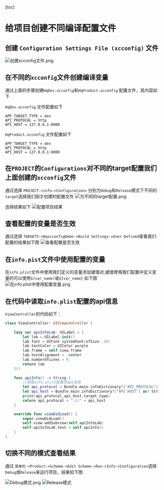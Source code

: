 [toc]
# 给项目创建不同编译配置文件
## 创建 `Configuration Settings File (xcconfig)` 文件
![创建xcconfig文件.png](./images/创建xcconfig文件.png)


## 在不同的`xcconfig`文件创建编译变量
通过上面的步骤创建`HqDev.xcconfig`和`HqProduct.xcconfig` 配置文件，其内容如下

`HqDev.xcconfig` 文件配置如下
```
APP_TARGET_TYPE = dev
API_PROTOCAL = http
API_HOST = 127.0.0.1:8000

```

`HqProduct.xcconfig` 文件配置如下
```
APP_TARGET_TYPE = dev
API_PROTOCAL = http
API_HOST = 127.0.0.1:8000

```



## 在`PROJECT`的`Configurations`对不同的target配置我们上面创建的`xcconfig`文件
通过选择  `PROJECT->info->Configurations` 分别为`Debug`和`Release`模式下不同的`target`选择我们刚才创建的配置文件
![为不同的target配置.png](./images/为不同的target配置.png)

选择结果如下
![配置项目结果](./images/配置项目结果.png)



## 查看配置的变量是否生效
通过选择 `TARGETS->HqxcconfigDemo->Build Settings->User-Defined`查看我们配置的结果如下图
![查看配置是否生效](./images/查看配置是否生效.png)




## 在`info.pist`文件中使用配置的变量
在`info.plist`文件中使用我们定义的变量添加键值对,键值使用我们配置中定义变量的可以使用`$(var_name)`或`${var_name}`
如下图
![在info.plist中使用配置变量.png](./images/./在info.plist中使用配置变量.png)



## 在代码中读取`info.plist`配置的api信息
`ViewController`的代码如下：
```swift
class ViewController: UIViewController {
    
    lazy var apiInfoLab: UILabel = {
        let lab = UILabel.init()
        lab.font = UIFont.systemFont(ofSize: 20)
        lab.textColor = UIColor.purple
        lab.frame = self.view.frame
        lab.textAlignment = .center
        lab.numberOfLines = 0
        return lab
    }()
    
    func apiInfo() -> String {
        //获取info.plist配置的api信息
        let api_protocal = Bundle.main.infoDictionary?["API_PROTOCAL"] as? String ?? ""
        let api_host = Bundle.main.infoDictionary?["API_HOST"] as? String ?? ""
        print(api_protocal,api_host,target_type)
        return api_protocal + "://" + api_host
    }

    override func viewDidLoad() {
        super.viewDidLoad()
        self.view.addSubview(self.apiInfoLab)
        self.apiInfoLab.text = self.apiInfo()
    }
}

```

## 切换不同的模式查看结果
通过 `菜单栏->Product->Scheme->Edit Scheme->Run->Info->Configuration`选择`Debug`或`Release`来运行项目，结果如下图

![Debug模式.png](./images/Debug模式.png)
![Release模式](images/Release模式.jpg)











